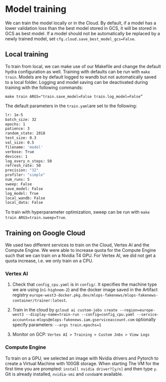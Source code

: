 # Model training

We can train the model locally or in the Cloud. By default, if a model has a lower validation loss than the best model stored in GCS, it will be stored in GCS as best model. If a model should not be automatically be replaced by a newly trained model, set `cfg.cloud.save_best_model_gcs=False`.

## Local training
To train from local, we can make use of our Makefile and change the default hydra configuration as well. Training with defaults can be run with `make train`. Models are by default logged to wandb but not automatically saved to a local folder. Logging and model saving can be deactivated during training with the following commands:

`make train ARGS="train.save_model=False train.log_model=False”`

The default parameters in the `train.yaml`are set to the following:

```bash
lr: 1e-5
batch_size: 32
epochs: 1
patience: 3
random_state: 2018
test_size: 0.3
val_size: 0.5
filename: 'model'
verbose: True
devices: 1
log_every_n_steps: 50
refresh_rate: 50
precision: "32"
profiler: "simple"
num_runs: 5
sweep: False
save_model: False
log_model: True
local_wandb: False
local_data: False
```
To train with hyperparameter optimization, sweep can be run with `make train ARGS=train.sweep=True`.


## Training on Google Cloud

We used two different services to train on the Cloud, Vertex AI and the Compute Engine. We were able to increase quota for the Compute Engine such that we can train on a Nvidia T4 GPU. For Vertex AI, we did not get a quota increase, i.e. we only train on a CPU.

### Vertex AI

1. Check that `config_cpu.yaml` is in `config/`. It specifies the machine type we are using (`n1-highnem-2`) and the docker image saved in the Artifact registry `europe-west3-docker.pkg.dev/mlops-fakenews/mlops-fakenews-container/trainer:latest`.
2. Train in the cloud by `gcloud ai custom-jobs create --region=europe-west3 --display-name=train-run --config=config_cpu.yaml --service-account=sa-mlops@mlops-fakenews.iam.gserviceaccount.com` optionally specify parameters: `--args train.epochs=1`

3. Monitor on GCP: `Vertex AI > Training > Custom Jobs > View Logs`

### Compute Engine

To train on a GPU, we selected an image with Nvidia drivers and Pytorch to create a Virtual Machine with 100GB storage. When starting The VM for the first time you are prompted: `install nvidia driver?[y/n]` and then type `y`. Git is already installed, `nvidia-smi` and `conda`are available.
